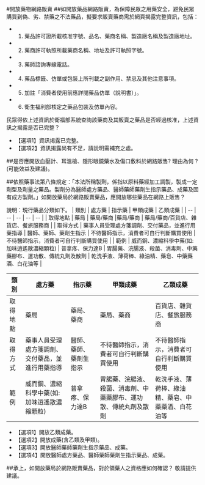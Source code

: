#開放藥物網路販賣
##如開放藥品網路販賣，為保障民眾之用藥安全，避免民眾購買到偽、劣、禁藥之不法藥品，擬要求販賣藥商需於網頁揭露完整資訊，包括：
- 1.	藥品許可證所載核准字號、品名、藥商名稱、製造廠名稱及製造廠地址。
- 2.	藥商許可執照所載藥商名稱、地址及許可執照字號。
- 3.	藥師諮詢專線電話。
- 4.	藥品標籤、仿單或包裝上所刊載之副作用、禁忌及其他注意事項。
- 5.	加註「消費者使用前應詳閱藥品仿單（說明書）」。
- 6.	衛生福利部核定之藥品包裝及仿單內容。


民眾得依上述資訊於衛福部系統查詢該藥商及其販賣之藥品是否經過核准，上述資訊之揭露是否已完整？
- 【選項1】資訊揭露已完整。
- 【選項2】資訊揭露尚有不足，請說明需補充之處。

##是否應開放血壓計、耳溫槍、隱形眼鏡藥水及傷口敷料於網路販售? 理由為何 ? (可能效益及建議)。

##依照藥事法第八條規定：「本法所稱製劑，係指以原料藥經加工調製，製成一定劑型及劑量之藥品。製劑分為醫師處方藥品、醫師藥師藥劑生指示藥品、成藥及固有成方製劑。」如開放藥局於網路販賣藥品，應開放哪些藥品在網路上販售？


說明：現行藥品分類如下。
| 類別 | 處方藥 | 指示藥 | 甲類成藥 | 乙類成藥 |
| -- | -- | -- | -- | -- |
| 取得地點 | 藥局 | 藥局/藥商 |藥局/藥商 | 藥局/藥商/百貨店、雜貨店、餐旅服務商 |
| 取得方式 | 藥事人員受理處方箋調劑、交付藥品，並進行用藥指導 | 醫師、藥師、藥劑生指示 | 不待醫師指示，消費者可自行判斷購買使用 | 不待醫師指示，消費者可自行判斷購買使用 |
| 範例 | 威而鋼、濃縮科學中藥(如:加味逍遙散濃縮顆粒) | 普拿疼、保力達B | 胃腸藥、浣腸液、殺菌、消毒劑、中藥藥膠布、運功散、傳統丸劑及散劑 | 乾洗手液、薄荷棒、綠油精、藥皂、中藥藥酒、白花油等 |


| 類別        | 處方藥  |指示藥 |甲類成藥|乙類成藥|
| ------------- | ----- |----- |----- |----- |
| 取得地點      | 藥局 |藥局、藥商|藥局、藥商|百貨店、雜貨店、餐旅服務商|
| 取得方式      | 藥事人員受理處方箋調劑、交付藥品，並進行用藥指導 |醫師、藥師、藥劑生指示|不待醫師指示，消費者可自行判斷購買使用|不待醫師指示，消費者可自行判斷購買使用|
| 範例      | 威而鋼、濃縮科學中藥(如:加味逍遙散濃縮顆粒) |普拿疼、保力達B|胃腸藥、浣腸液、殺菌、消毒劑、中藥藥膠布、運功散、傳統丸劑及散劑|乾洗手液、薄荷棒、綠油精、藥皂、中藥藥酒、白花油等|






- 【選項1】開放乙類成藥。
- 【選項2】開放成藥(含乙類及甲類)。
- 【選項3】開放醫師藥師藥劑生指示藥品、成藥。
- 【選項4】開放醫師處方藥品、醫師藥師藥劑生指示藥品、成藥。

##承上，如開放藥局於網路販賣藥品，對於領藥人之資格應如何確認？
敬請提供建議。


